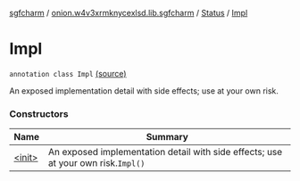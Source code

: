 [sgfcharm](../../../index.md) / [onion.w4v3xrmknycexlsd.lib.sgfcharm](../../index.md) / [Status](../index.md) / [Impl](./index.md)

# Impl

`annotation class Impl` [(source)](https://github.com/w4v3/sgfcharm/tree/master/sgfcharm/src/main/java/onion/w4v3xrmknycexlsd/lib/sgfcharm/Annotations.kt#L50)

An exposed implementation detail with side effects; use at your own risk.

### Constructors

| Name | Summary |
|---|---|
| [&lt;init&gt;](-init-.md) | An exposed implementation detail with side effects; use at your own risk.`Impl()` |
